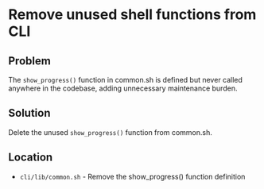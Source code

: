 # Remove unused shell functions from CLI

## Problem

The `show_progress()` function in common.sh is defined but never called anywhere in the codebase, adding unnecessary maintenance burden.

## Solution

Delete the unused `show_progress()` function from common.sh.

## Location

- `cli/lib/common.sh` - Remove the show_progress() function definition